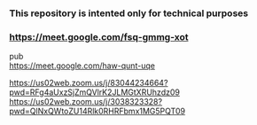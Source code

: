 ### This repository is intented only for technical purposes

### https://meet.google.com/fsq-gmmg-xot

pub<br/>
https://meet.google.com/haw-qunt-uqe

https://us02web.zoom.us/j/83044234664?pwd=RFg4aUxzSjZmQVlrK2JLMGtXRUhzdz09<br/>
https://us02web.zoom.us/j/3038323328?pwd=QlNxQWtoZU14Rlk0RHRFbmx1MG5PQT09
